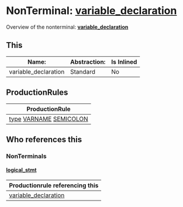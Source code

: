 # NonTerminal: **[variable_declaration](./variable_declaration.md)**

Overview of the nonterminal: **[variable_declaration](./variable_declaration.md)**



## This

| Name:                | Abstraction:    | Is Inlined |
| -------------------- | --------------- | ---------- |
| variable_declaration | Standard | No |



## ProductionRules

| ProductionRule |
| ---- |
| [type](./type.md) [VARNAME](./../Lexicon/VARNAME.md) [SEMICOLON](./../Lexicon/SEMICOLON.md)  |




## Who references this

### NonTerminals


#### [logical_stmt](./../Grammar/logical_stmt.md)

| Productionrule referencing this                      |
| ---------------------------------------------------- |
| [variable_declaration](./variable_declaration.md)  |



